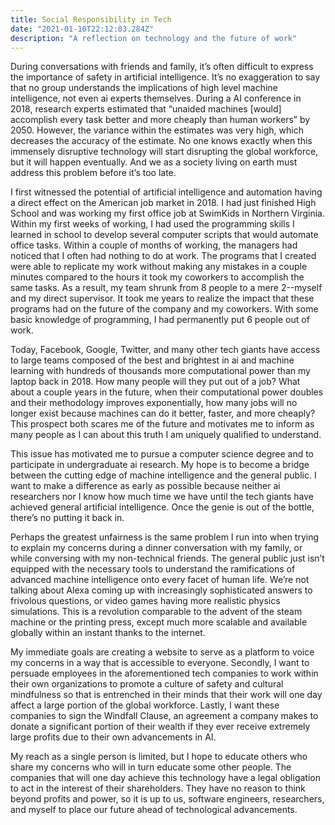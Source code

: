 ```yaml
---
title: Social Responsibility in Tech
date: "2021-01-10T22:12:03.284Z"
description: "A reflection on technology and the future of work"
---
```



During conversations with friends and family, it’s often difficult to express the importance of safety in artificial intelligence. It’s no exaggeration to say that no group understands the implications of high level machine intelligence, not even ai experts themselves. During a AI conference in 2018, research experts estimated that “unaided machines [would] accomplish every task better and more cheaply than human workers” by 2050. However, the variance within the estimates was very high, which decreases the accuracy of the estimate. No one knows exactly when this immensely disruptive technology will start disrupting the global workforce, but it will happen eventually. And we as a society living on earth must address this problem before it’s too late.

I first witnessed the potential of artificial intelligence and automation having a direct effect on the American job market in 2018. I had just finished High School and was working my first office job at SwimKids in Northern Virginia. Within my first weeks of working, I had used the programming skills I learned in school to develop several computer scripts that would automate office tasks. Within a couple of months of working, the managers had noticed that I often had nothing to do at work. The programs that I created were able to replicate my work without making any mistakes in a couple minutes compared to the hours it took my coworkers to accomplish the same tasks. As a result, my team shrunk from 8 people to a mere 2--myself and my direct supervisor. It took me years to realize the impact that these programs had on the future of the company and my coworkers. With some basic knowledge of programming, I had permanently put 6 people out of work. 

Today, Facebook, Google, Twitter, and many other tech giants have access to large teams composed of the best and brightest in ai and machine learning with hundreds of thousands more computational power than my laptop back in 2018. How many people will they put out of a job? What about a couple years in the future, when their computational power doubles and their methodology improves exponentially, how many jobs will no longer exist because machines can do it better, faster, and more cheaply? This prospect both scares me of the future and motivates me to inform as many people as I can about this truth I am uniquely qualified to understand. 

This issue has motivated me to pursue a computer science degree and to participate in undergraduate ai research. My hope is to become a bridge between the cutting edge of machine intelligence and the general public. I want to make a difference as early as possible because neither ai researchers nor I know how much time we have until the tech giants have achieved general artificial intelligence. Once the genie is out of the bottle, there’s no putting it back in. 

Perhaps the greatest unfairness is the same problem I run into when trying to explain my concerns during a dinner conversation with my family, or while conversing with my non-technical friends. The general public just isn’t equipped with the necessary tools to understand the ramifications of advanced machine intelligence onto every facet of human life. We’re not talking about Alexa coming up with increasingly sophisticated answers to frivolous questions, or video games having more realistic physics simulations. This is a revolution comparable to the advent of the steam machine or the printing press, except much more scalable and available globally within an instant thanks to the internet. 

My immediate goals are creating a website to serve as a platform to voice my concerns in a way that is accessible to everyone. Secondly, I want to persuade employees in the aforementioned tech companies to work within their own organizations to promote a culture of safety and cultural mindfulness so that is entrenched in their minds that their work will one day affect a large portion of the global workforce. Lastly, I want these companies to sign the Windfall Clause, an agreement a company makes to donate a significant portion of their wealth if they ever receive extremely large profits due to their own advancements in AI.

My reach as a single person is limited, but I hope to educate others who share my concerns who will in turn educate some other people. The companies that will one day achieve this technology have a legal obligation to act in the interest of their shareholders. They have no reason to think beyond profits and power, so it is up to us, software engineers, researchers, and myself to place our future ahead of technological advancements. 
